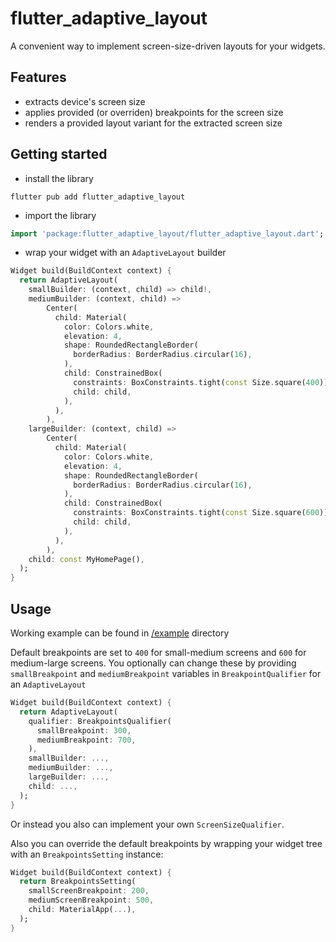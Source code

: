 # flutter_adaptive_layout
A convenient way to implement screen-size-driven layouts for your widgets.

## Features

- extracts device's screen size
- applies provided (or overriden) breakpoints for the screen size
- renders a provided layout variant for the extracted screen size 

## Getting started

- install the library
```shell
flutter pub add flutter_adaptive_layout
```
- import the library
```dart
import 'package:flutter_adaptive_layout/flutter_adaptive_layout.dart';
```
- wrap your widget with an `AdaptiveLayout` builder
```dart
Widget build(BuildContext context) {
  return AdaptiveLayout(
    smallBuilder: (context, child) => child!,
    mediumBuilder: (context, child) =>
        Center(
          child: Material(
            color: Colors.white,
            elevation: 4,
            shape: RoundedRectangleBorder(
              borderRadius: BorderRadius.circular(16),
            ),
            child: ConstrainedBox(
              constraints: BoxConstraints.tight(const Size.square(400)),
              child: child,
            ),
          ),
        ),
    largeBuilder: (context, child) =>
        Center(
          child: Material(
            color: Colors.white,
            elevation: 4,
            shape: RoundedRectangleBorder(
              borderRadius: BorderRadius.circular(16),
            ),
            child: ConstrainedBox(
              constraints: BoxConstraints.tight(const Size.square(600)),
              child: child,
            ),
          ),
        ),
    child: const MyHomePage(),
  );
}
```

## Usage

Working example can be found in [/example](https://github.com/nerdy-pro/flutter-adaptive-layout/tree/main/example) directory

Default breakpoints are set to `400` for small-medium screens and `600` for medium-large screens.
You optionally can change these by providing `smallBreakpoint` and `mediumBreakpoint` variables in `BreakpointQualifier` for an `AdaptiveLayout`

```dart
Widget build(BuildContext context) {
  return AdaptiveLayout(
    qualifier: BreakpointsQualifier(
      smallBreakpoint: 300,
      mediumBreakpoint: 700,
    ),
    smallBuilder: ...,
    mediumBuilder: ...,
    largeBuilder: ...,
    child: ...,
  );
}
```

Or instead you also can implement your own `ScreenSizeQualifier`.

Also you can override the default breakpoints by wrapping your widget tree with an `BreakpointsSetting` instance:
```dart
Widget build(BuildContext context) {
  return BreakpointsSetting(
    smallScreenBreakpoint: 200,
    mediumScreenBreakpoint: 500,
    child: MaterialApp(...),
  );
}
```